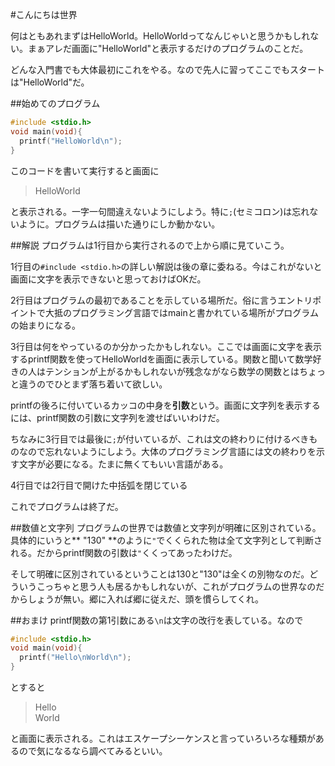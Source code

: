 #こんにちは世界

何はともあれまずはHelloWorld。HelloWorldってなんじゃいと思うかもしれない。まぁアレだ画面に"HelloWorld"と表示するだけのプログラムのことだ。

どんな入門書でも大体最初にこれをやる。なので先人に習ってここでもスタートは"HelloWorld"だ。

##始めてのプログラム

```c
#include <stdio.h>
void main(void){
  printf("HelloWorld\n");
}
```
このコードを書いて実行すると画面に

>HelloWorld

と表示される。一字一句間違えないようにしよう。特に`;`(セミコロン)は忘れないように。プログラムは描いた通りにしか動かない。



##解説
プログラムは1行目から実行されるので上から順に見ていこう。

1行目の`#include <stdio.h>`の詳しい解説は後の章に委ねる。今はこれがないと画面に文字を表示できないと思っておけばOKだ。

2行目はプログラムの最初であることを示している場所だ。俗に言うエントリポイントで大抵のプログラミング言語ではmainと書かれている場所がプログラムの始まりになる。

3行目は何をやっているのか分かったかもしれない。ここでは画面に文字を表示するprintf関数を使ってHelloWorldを画面に表示している。関数と聞いて数学好きの人はテンションが上がるかもしれないが残念ながなら数学の関数とはちょっと違うのでひとまず落ち着いて欲しい。

printfの後ろに付いているカッコの中身を**引数**という。画面に文字列を表示するには、printf関数の引数に文字列を渡せばいいわけだ。

ちなみに3行目では最後に`;`が付いているが、これは文の終わりに付けるべきものなので忘れないようにしよう。大体のプログラミング言語には文の終わりを示す文字が必要になる。たまに無くてもいい言語がある。

4行目では2行目で開けた中括弧を閉じている

これでプログラムは終了だ。

##数値と文字列
プログラムの世界では数値と文字列が明確に区別されている。具体的にいうと** "130" **のように`"`でくくられた物は全て文字列として判断される。だからprintf関数の引数は`"`くくってあったわけだ。

そして明確に区別されているということは130と"130"は全くの別物なのだ。どういうこっちゃと思う人も居るかもしれないが、これがプログラムの世界なのだからしょうが無い。郷に入れば郷に従えだ、頭を慣らしてくれ。

##おまけ
printf関数の第1引数にある`\n`は文字の改行を表している。なので

```c
#include <stdio.h>
void main(void){
  printf("Hello\nWorld\n");
}
```
とすると

>Hello<br>
  >World

と画面に表示される。これはエスケープシーケンスと言っていろいろな種類があるので気になるなら調べてみるといい。
